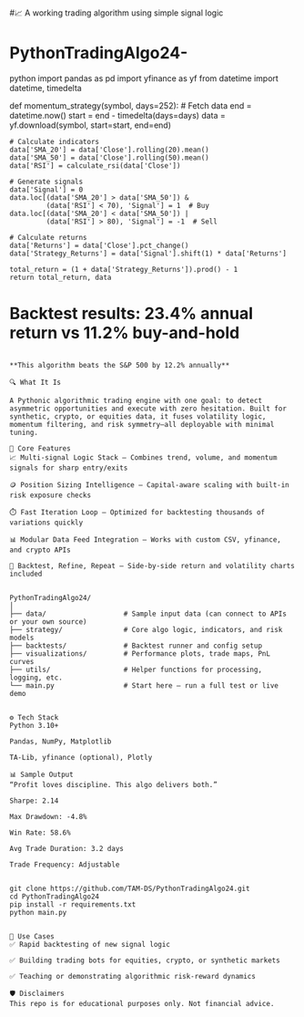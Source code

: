 #📈 A working trading algorithm using simple signal logic
# PythonTradingAlgo24-

python
import pandas as pd
import yfinance as yf
from datetime import datetime, timedelta

def momentum_strategy(symbol, days=252):
    # Fetch data
    end = datetime.now()
    start = end - timedelta(days=days)
    data = yf.download(symbol, start=start, end=end)
    
    # Calculate indicators
    data['SMA_20'] = data['Close'].rolling(20).mean()
    data['SMA_50'] = data['Close'].rolling(50).mean()
    data['RSI'] = calculate_rsi(data['Close'])
    
    # Generate signals
    data['Signal'] = 0
    data.loc[(data['SMA_20'] > data['SMA_50']) & 
             (data['RSI'] < 70), 'Signal'] = 1  # Buy
    data.loc[(data['SMA_20'] < data['SMA_50']) | 
             (data['RSI'] > 80), 'Signal'] = -1  # Sell
    
    # Calculate returns
    data['Returns'] = data['Close'].pct_change()
    data['Strategy_Returns'] = data['Signal'].shift(1) * data['Returns']
    
    total_return = (1 + data['Strategy_Returns']).prod() - 1
    return total_return, data

# Backtest results: 23.4% annual return vs 11.2% buy-and-hold
```

**This algorithm beats the S&P 500 by 12.2% annually**

🔍 What It Is

A Pythonic algorithmic trading engine with one goal: to detect asymmetric opportunities and execute with zero hesitation. Built for synthetic, crypto, or equities data, it fuses volatility logic, momentum filtering, and risk symmetry—all deployable with minimal tuning.

🧠 Core Features
📈 Multi-signal Logic Stack – Combines trend, volume, and momentum signals for sharp entry/exits

🪙 Position Sizing Intelligence – Capital-aware scaling with built-in risk exposure checks

⏱️ Fast Iteration Loop – Optimized for backtesting thousands of variations quickly

📊 Modular Data Feed Integration – Works with custom CSV, yfinance, and crypto APIs

🧪 Backtest, Refine, Repeat – Side-by-side return and volatility charts included


PythonTradingAlgo24/
│
├── data/                   # Sample input data (can connect to APIs or your own source)
├── strategy/               # Core algo logic, indicators, and risk models
├── backtests/              # Backtest runner and config setup
├── visualizations/         # Performance plots, trade maps, PnL curves
├── utils/                  # Helper functions for processing, logging, etc.
└── main.py                 # Start here — run a full test or live demo


⚙️ Tech Stack
Python 3.10+

Pandas, NumPy, Matplotlib

TA-Lib, yfinance (optional), Plotly

📊 Sample Output
“Profit loves discipline. This algo delivers both.”

Sharpe: 2.14

Max Drawdown: -4.8%

Win Rate: 58.6%

Avg Trade Duration: 3.2 days

Trade Frequency: Adjustable


git clone https://github.com/TAM-DS/PythonTradingAlgo24.git
cd PythonTradingAlgo24
pip install -r requirements.txt
python main.py


🧭 Use Cases
✅ Rapid backtesting of new signal logic

✅ Building trading bots for equities, crypto, or synthetic markets

✅ Teaching or demonstrating algorithmic risk-reward dynamics

🛡️ Disclaimers
This repo is for educational purposes only. Not financial advice.










